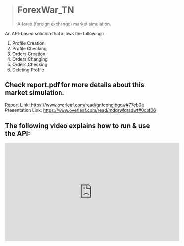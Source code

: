 > # ForexWar_TN
> 
> A forex (foreign exchange) market simulation.

An API-based solution that allows the following :
1. Profile Creation
2. Profile Checking
3. Orders Creation
4. Orders Changing
5. Orders Checking
6. Deleting Profile

## Check report.pdf for more details about  this market simulation.
Report Link: https://www.overleaf.com/read/gnfcpngjbgqw#77eb0e <br>
Presentation Link: https://www.overleaf.com/read/mdqrwfqrsdwt#0caf06


## The following video explains how to run & use the API:
<iframe width="560" height="315" src="https://www.youtube.com/embed/rx_pZRvztQo?si=ndwjPs_Zkf14Cp2r" title="YouTube video player" frameborder="0" allow="accelerometer; autoplay; clipboard-write; encrypted-media; gyroscope; picture-in-picture; web-share" allowfullscreen></iframe>

